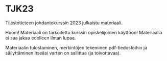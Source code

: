 # TJK23
Tilastotieteen johdantokurssin 2023 julkaistu materiaali.

Huom! Materiaali on tarkoitettu kurssin opiskelijoiden käyttöön! Materiaalia ei saa jakaa edelleen ilman lupaa.

Materiaalin tulostaminen, merkintöjen tekeminen pdf-tiedostoihin ja säilyttäminen itseäsi varten on sallittua (ja toivottavaa).
